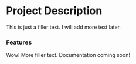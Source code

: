# Project Description

This is just a filler text. I will add more text later.

### Features

Wow! More filler text. Documentation coming soon!
